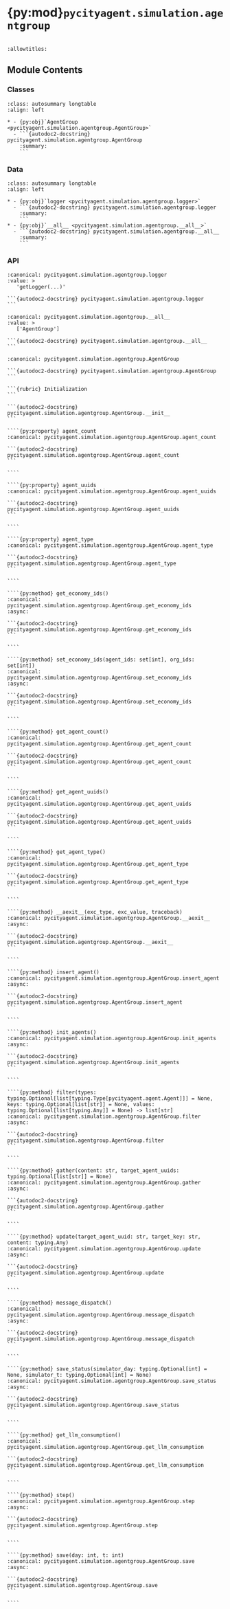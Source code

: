 # {py:mod}`pycityagent.simulation.agentgroup`

```{py:module} pycityagent.simulation.agentgroup
```

```{autodoc2-docstring} pycityagent.simulation.agentgroup
:allowtitles:
```

## Module Contents

### Classes

````{list-table}
:class: autosummary longtable
:align: left

* - {py:obj}`AgentGroup <pycityagent.simulation.agentgroup.AgentGroup>`
  - ```{autodoc2-docstring} pycityagent.simulation.agentgroup.AgentGroup
    :summary:
    ```
````

### Data

````{list-table}
:class: autosummary longtable
:align: left

* - {py:obj}`logger <pycityagent.simulation.agentgroup.logger>`
  - ```{autodoc2-docstring} pycityagent.simulation.agentgroup.logger
    :summary:
    ```
* - {py:obj}`__all__ <pycityagent.simulation.agentgroup.__all__>`
  - ```{autodoc2-docstring} pycityagent.simulation.agentgroup.__all__
    :summary:
    ```
````

### API

````{py:data} logger
:canonical: pycityagent.simulation.agentgroup.logger
:value: >
   'getLogger(...)'

```{autodoc2-docstring} pycityagent.simulation.agentgroup.logger
```

````

````{py:data} __all__
:canonical: pycityagent.simulation.agentgroup.__all__
:value: >
   ['AgentGroup']

```{autodoc2-docstring} pycityagent.simulation.agentgroup.__all__
```

````

`````{py:class} AgentGroup(agent_class: typing.Union[type[pycityagent.agent.Agent], list[type[pycityagent.agent.Agent]]], number_of_agents: typing.Union[int, list[int]], memory_config_function_group: dict[type[pycityagent.agent.Agent], collections.abc.Callable], config: pycityagent.configs.SimConfig, map_ref: ray.ObjectRef, exp_name: str, exp_id: typing.Union[str, uuid.UUID], enable_avro: bool, avro_path: pathlib.Path, enable_pgsql: bool, pgsql_writer: ray.ObjectRef, message_interceptor: ray.ObjectRef, mlflow_run_id: str, embedding_model: langchain_core.embeddings.Embeddings, logging_level: int, agent_config_file: typing.Optional[dict[type[pycityagent.agent.Agent], typing.Any]] = None, llm_semaphore: int = 200, environment: typing.Optional[dict] = None)
:canonical: pycityagent.simulation.agentgroup.AgentGroup

```{autodoc2-docstring} pycityagent.simulation.agentgroup.AgentGroup
```

```{rubric} Initialization
```

```{autodoc2-docstring} pycityagent.simulation.agentgroup.AgentGroup.__init__
```

````{py:property} agent_count
:canonical: pycityagent.simulation.agentgroup.AgentGroup.agent_count

```{autodoc2-docstring} pycityagent.simulation.agentgroup.AgentGroup.agent_count
```

````

````{py:property} agent_uuids
:canonical: pycityagent.simulation.agentgroup.AgentGroup.agent_uuids

```{autodoc2-docstring} pycityagent.simulation.agentgroup.AgentGroup.agent_uuids
```

````

````{py:property} agent_type
:canonical: pycityagent.simulation.agentgroup.AgentGroup.agent_type

```{autodoc2-docstring} pycityagent.simulation.agentgroup.AgentGroup.agent_type
```

````

````{py:method} get_economy_ids()
:canonical: pycityagent.simulation.agentgroup.AgentGroup.get_economy_ids
:async:

```{autodoc2-docstring} pycityagent.simulation.agentgroup.AgentGroup.get_economy_ids
```

````

````{py:method} set_economy_ids(agent_ids: set[int], org_ids: set[int])
:canonical: pycityagent.simulation.agentgroup.AgentGroup.set_economy_ids
:async:

```{autodoc2-docstring} pycityagent.simulation.agentgroup.AgentGroup.set_economy_ids
```

````

````{py:method} get_agent_count()
:canonical: pycityagent.simulation.agentgroup.AgentGroup.get_agent_count

```{autodoc2-docstring} pycityagent.simulation.agentgroup.AgentGroup.get_agent_count
```

````

````{py:method} get_agent_uuids()
:canonical: pycityagent.simulation.agentgroup.AgentGroup.get_agent_uuids

```{autodoc2-docstring} pycityagent.simulation.agentgroup.AgentGroup.get_agent_uuids
```

````

````{py:method} get_agent_type()
:canonical: pycityagent.simulation.agentgroup.AgentGroup.get_agent_type

```{autodoc2-docstring} pycityagent.simulation.agentgroup.AgentGroup.get_agent_type
```

````

````{py:method} __aexit__(exc_type, exc_value, traceback)
:canonical: pycityagent.simulation.agentgroup.AgentGroup.__aexit__
:async:

```{autodoc2-docstring} pycityagent.simulation.agentgroup.AgentGroup.__aexit__
```

````

````{py:method} insert_agent()
:canonical: pycityagent.simulation.agentgroup.AgentGroup.insert_agent
:async:

```{autodoc2-docstring} pycityagent.simulation.agentgroup.AgentGroup.insert_agent
```

````

````{py:method} init_agents()
:canonical: pycityagent.simulation.agentgroup.AgentGroup.init_agents
:async:

```{autodoc2-docstring} pycityagent.simulation.agentgroup.AgentGroup.init_agents
```

````

````{py:method} filter(types: typing.Optional[list[typing.Type[pycityagent.agent.Agent]]] = None, keys: typing.Optional[list[str]] = None, values: typing.Optional[list[typing.Any]] = None) -> list[str]
:canonical: pycityagent.simulation.agentgroup.AgentGroup.filter
:async:

```{autodoc2-docstring} pycityagent.simulation.agentgroup.AgentGroup.filter
```

````

````{py:method} gather(content: str, target_agent_uuids: typing.Optional[list[str]] = None)
:canonical: pycityagent.simulation.agentgroup.AgentGroup.gather
:async:

```{autodoc2-docstring} pycityagent.simulation.agentgroup.AgentGroup.gather
```

````

````{py:method} update(target_agent_uuid: str, target_key: str, content: typing.Any)
:canonical: pycityagent.simulation.agentgroup.AgentGroup.update
:async:

```{autodoc2-docstring} pycityagent.simulation.agentgroup.AgentGroup.update
```

````

````{py:method} message_dispatch()
:canonical: pycityagent.simulation.agentgroup.AgentGroup.message_dispatch
:async:

```{autodoc2-docstring} pycityagent.simulation.agentgroup.AgentGroup.message_dispatch
```

````

````{py:method} save_status(simulator_day: typing.Optional[int] = None, simulator_t: typing.Optional[int] = None)
:canonical: pycityagent.simulation.agentgroup.AgentGroup.save_status
:async:

```{autodoc2-docstring} pycityagent.simulation.agentgroup.AgentGroup.save_status
```

````

````{py:method} get_llm_consumption()
:canonical: pycityagent.simulation.agentgroup.AgentGroup.get_llm_consumption

```{autodoc2-docstring} pycityagent.simulation.agentgroup.AgentGroup.get_llm_consumption
```

````

````{py:method} step()
:canonical: pycityagent.simulation.agentgroup.AgentGroup.step
:async:

```{autodoc2-docstring} pycityagent.simulation.agentgroup.AgentGroup.step
```

````

````{py:method} save(day: int, t: int)
:canonical: pycityagent.simulation.agentgroup.AgentGroup.save
:async:

```{autodoc2-docstring} pycityagent.simulation.agentgroup.AgentGroup.save
```

````

`````
